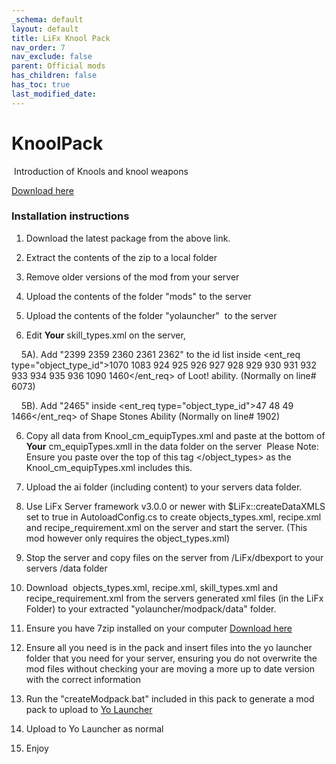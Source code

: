 ```yaml
---
_schema: default
layout: default
title: LiFx Knool Pack
nav_order: 7
nav_exclude: false
parent: Official mods
has_children: false
has_toc: true
last_modified_date:
---
```

# KnoolPack

 Introduction of Knools and knool weapons 

[Download here](https://github.com/LiF-x/Knool-Pack/releases/latest)

### Installation instructions 

1. Download the latest package from the above link.

2. Extract the contents of the zip to a local folder

3. Remove older versions of the mod from your server

4. Upload the contents of the folder "mods" to the server

5. Upload the contents of the folder "yolauncher"  to the server 

5. Edit **Your** skill_types.xml on the server,

    5A). Add "2399 2359 2360 2361 2362" to the id list inside <ent_req type="object_type_id">1070 1083 924 925 926 927 928 929 930 931 932 933 934 935 936 1090 1460</ent_req> of Loot! ability. (Normally on line# 6073)

    5B). Add "2465" inside <ent_req type="object_type_id">47 48 49 1466</ent_req> of Shape Stones Ability (Normally on line# 1902)

6. Copy all data from Knool_cm_equipTypes.xml and paste at the bottom of **Your** cm_equipTypes.xmll in the data folder on the server 
Please Note: Ensure you paste over the top of this tag </object_types> as the Knool_cm_equipTypes.xml includes this.

7. Upload the ai folder (including content) to your servers data folder.

7. Use LiFx Server framework v3.0.0 or newer with $LiFx::createDataXMLS set to true in AutoloadConfig.cs to create objects_types.xml, recipe.xml and recipe_requirement.xml on the server and start the server. (This mod however only requires the object_types.xml)

8. Stop the server and copy files on the server from /LiFx/dbexport to your servers /data folder

8. Download  objects_types.xml, recipe.xml, skill_types.xml and recipe_requirement.xml from the servers generated xml files (in the LiFx Folder) to your extracted "yolauncher/modpack/data" folder.

9. Ensure you have 7zip installed on your computer [Download here](https://7zip.dev/en/download/)

10. Ensure all you need is in the pack and insert files into the yo launcher folder that you need for your server, ensuring you do not overwrite the mod files without checking your are moving a more up to date version with the correct information 

11. Run the "createModpack.bat" included in this pack to generate a mod pack to upload to [Yo Launcher](https://www.yolauncher.app/)

12. Upload to Yo Launcher as normal 

13. Enjoy